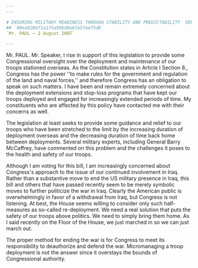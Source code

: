 ```yaml
---
---

# ENSURING MILITARY READINESS THROUGH STABILITY AND PREDICTABILITY  DEPLOYMENT POLICY ACT OF 2007
## `00ea8286f1a175a99bd0a67e57eef5db`
`Mr. PAUL — 2 August 2007`

---
```



Mr. PAUL. Mr. Speaker, I rise in support of this legislation to 
provide some Congressional oversight over the deployment and 
maintenance of our troops stationed overseas. As the Constitution 
states in Article I Section 8., Congress has the power ''to make rules 
for the government and regulation of the land and naval forces,'' and 
therefore Congress has an obligation to speak on such matters. I have 
been and remain extremely concerned about the deployment extensions and 
stop-loss programs that have kept our troops deployed and engaged for 
increasingly extended periods of time. My constituents who are affected 
by this policy have contacted me with their concerns as well.

The legislation at least seeks to provide some guidance and relief to 
our troops who have been stretched to the limit by the increasing 
duration of deployment overseas and the decreasing duration of time 
back home between deployments. Several military experts, including 
General Barry McCaffrey, have commented on this problem and the 
challenges it poses to the health and safety of our troops.

Although I am voting for this bill, I am increasingly concerned about 
Congress's approach to the issue of our continued involvement in Iraq. 
Rather than a substantive move to end the US military presence in Iraq, 
this bill and others that have passed recently seem to be merely 
symbolic moves to further politicize the war in Iraq. Clearly the 
American public is overwhelmingly in favor of a withdrawal from Iraq, 
but Congress is not listening. At best, the House seems willing to 
consider only such half-measures as so-called re-deployment. We need a 
real solution that puts the safety of our troops above politics. We 
need to simply bring them home. As I said recently on the Floor of the 
House, we just marched in so we can just march out.

The proper method for ending the war is for Congress to meet its 
responsibility to deauthorize and defend the war. Micromanaging a troop 
deployment is not the answer since it overstays the bounds of 
Congressional authority.